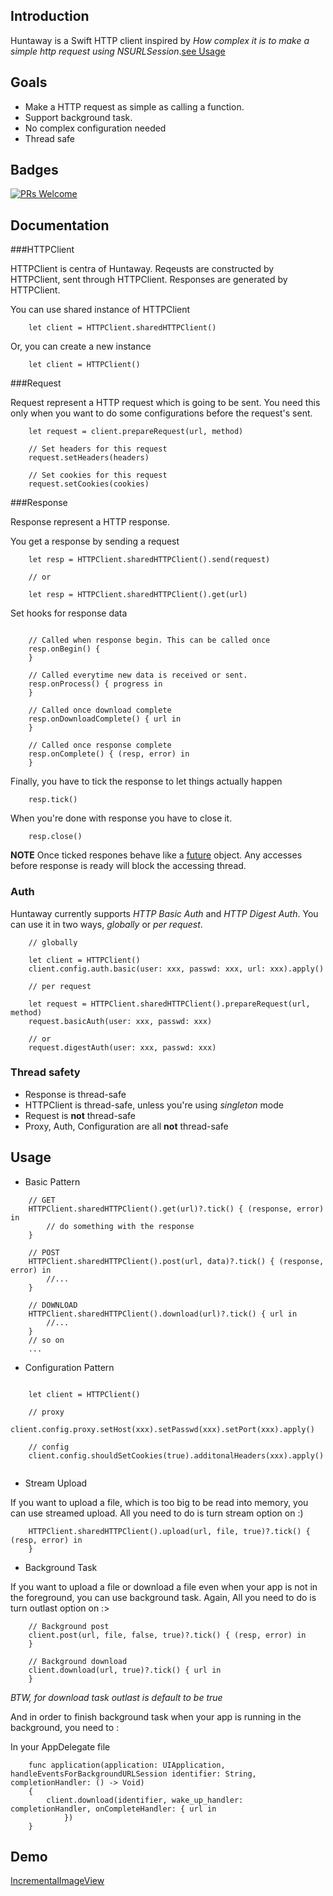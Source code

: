 ## Introduction

Huntaway is a Swift HTTP client inspired by *How complex it is to make a simple http request using NSURLSession*.[see Usage](https://github.com/tqtifnypmb/huntaway#usage)

## Goals

- Make a HTTP request as simple as calling a function.
- Support background task.
- No complex configuration needed
- Thread safe

## Badges
[![PRs Welcome](https://img.shields.io/badge/prs-welcome-brightgreen.svg?style=flat-square)](http://makeapullrequest.com)

## Documentation

###HTTPClient

HTTPClient is centra of Huntaway. Reqeusts are constructed by HTTPClient, sent through HTTPClient. Responses are
generated by HTTPClient.

You can use shared instance of HTTPClient
```
    let client = HTTPClient.sharedHTTPClient()
```

Or, you can create a new instance
```
    let client = HTTPClient()
```

###Request

Request represent a HTTP request which is going to be sent. You need this only when you want to do some configurations
before the request's sent.

```
    let request = client.prepareRequest(url, method)

    // Set headers for this request
    request.setHeaders(headers)

    // Set cookies for this request
    request.setCookies(cookies)

```

###Response

Response represent a HTTP response.

You get a response by sending a request
```
    let resp = HTTPClient.sharedHTTPClient().send(request)

    // or

    let resp = HTTPClient.sharedHTTPClient().get(url)
```

Set hooks for response data
```

    // Called when response begin. This can be called once
    resp.onBegin() {
    }
    
    // Called everytime new data is received or sent. 
    resp.onProcess() { progress in
    }

    // Called once download complete
    resp.onDownloadComplete() { url in 
    }

    // Called once response complete
    resp.onComplete() { (resp, error) in
    }

```

Finally, you have to tick the response to let things actually happen
```
    resp.tick()
```

When you're done with response you have to close it.
```
    resp.close()
```

**NOTE** Once ticked respones behave like a [future](https://en.wikipedia.org/wiki/Futures_and_promises) object. Any
accesses before response is ready will block the accessing thread.

### Auth

Huntaway currently supports *HTTP Basic Auth* and *HTTP Digest Auth*. You can use it in two ways, *globally* or *per request*.
```
    // globally

    let client = HTTPClient()
    client.config.auth.basic(user: xxx, passwd: xxx, url: xxx).apply()

    // per request

    let request = HTTPClient.sharedHTTPClient().prepareRequest(url, method)
    request.basicAuth(user: xxx, passwd: xxx)

    // or
    request.digestAuth(user: xxx, passwd: xxx)
```

### Thread safety
- Response is thread-safe
- HTTPClient is thread-safe, unless you're using *singleton* mode
- Request is **not** thread-safe
- Proxy, Auth, Configuration are all **not** thread-safe


## Usage

- Basic Pattern
```
    // GET
    HTTPClient.sharedHTTPClient().get(url)?.tick() { (response, error) in
        // do something with the response
    }

    // POST
    HTTPClient.sharedHTTPClient().post(url, data)?.tick() { (response, error) in
        //...
    }

    // DOWNLOAD
    HTTPClient.sharedHTTPClient().download(url)?.tick() { url in
        //...
    }
    // so on
    ...
```

- Configuration Pattern

```

    let client = HTTPClient()
    
    // proxy
    client.config.proxy.setHost(xxx).setPasswd(xxx).setPort(xxx).apply()
    
    // config
    client.config.shouldSetCookies(true).additonalHeaders(xxx).apply()
    
```

- Stream Upload

If you want to upload a file, which is too big to be read into memory, you can use streamed upload.
All you need to do is turn stream option on :)

```
    HTTPClient.sharedHTTPClient().upload(url, file, true)?.tick() { (resp, error) in
    }

```

- Background Task

If you want to upload a file or download a file even when your app is not in the foreground, you can use background task.
Again, All you need to do is turn outlast option on :>

```
    // Background post
    client.post(url, file, false, true)?.tick() { (resp, error) in
    }

    // Background download
    client.download(url, true)?.tick() { url in
    }
```
*BTW, for download task outlast is default to be true*


And in order to finish background task when your app is running in the background, you need to :

In your AppDelegate file

```
    func application(application: UIApplication, handleEventsForBackgroundURLSession identifier: String, completionHandler: () -> Void) 
    {
        client.download(identifier, wake_up_handler: completionHandler, onCompleteHandler: { url in
            })
    }
```

## Demo
[IncrementalImageView](https://github.com/tqtifnypmb/IncrementalImageView)
